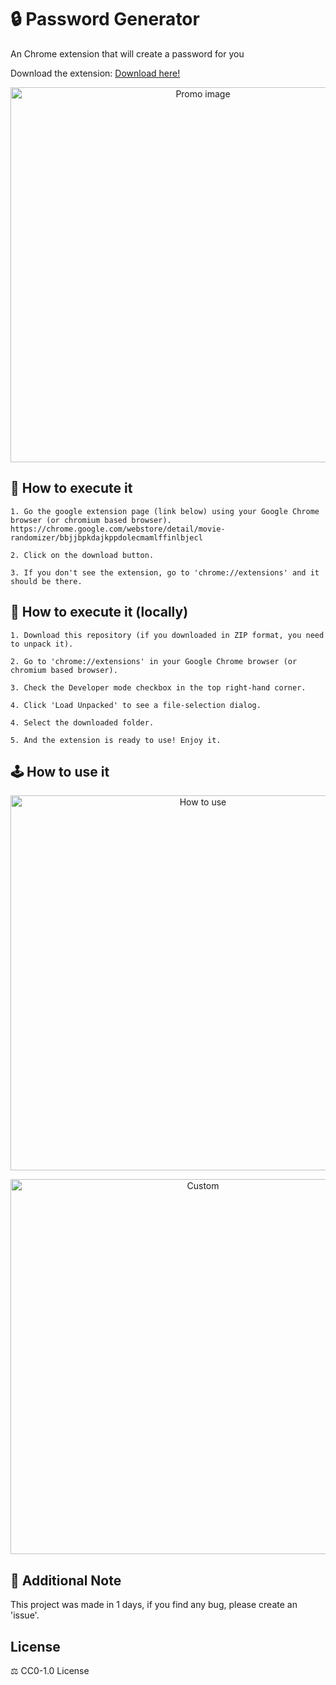 # 🔒 Password Generator

An Chrome extension that will create a password for you

Download the extension: [Download here!](https://chrome.google.com/webstore/detail/movie-randomizer/bbjjbpkdajkppdolecmamlffinlbjecl)

<p align="center"><img src="https://i.imgur.com/gp5UQCs.png" width="600" alt="Promo image"></p>

## 🔧 How to execute it
```
1. Go the google extension page (link below) using your Google Chrome browser (or chromium based browser).
https://chrome.google.com/webstore/detail/movie-randomizer/bbjjbpkdajkppdolecmamlffinlbjecl

2. Click on the download button.

3. If you don't see the extension, go to 'chrome://extensions' and it should be there.
```

## 🔧 How to execute it (locally) 
```
1. Download this repository (if you downloaded in ZIP format, you need to unpack it).

2. Go to 'chrome://extensions' in your Google Chrome browser (or chromium based browser).

3. Check the Developer mode checkbox in the top right-hand corner.

4. Click 'Load Unpacked' to see a file-selection dialog.

4. Select the downloaded folder.

5. And the extension is ready to use! Enjoy it.
```

## 🕹️ How to use it

<p align="center"><img src="https://i.imgur.com/FM1mrBf.png" width="600" alt="How to use"></p>

<p align="center"><img src="https://i.imgur.com/5w4eRXz.png" width="600" alt="Custom"></p>

## 📝 Additional Note

This project was made in 1 days, if you find any bug, please create an 'issue'.

## License

⚖️ CC0-1.0 License
